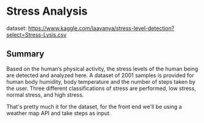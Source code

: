# Stress Analysis

dataset: https://www.kaggle.com/laavanya/stress-level-detection?select=Stress-Lysis.csv

## Summary 

Based on the human’s physical activity, the stress levels of the human being are detected and analyzed here. A dataset of 2001 samples is provided for human body humidity, body temperature and the number of steps taken by the user. Three different classifications of stress are performed, low stress, normal stress, and high stress.



That's pretty much it for the dataset, for the front end we'll be using a weather map API and take steps as input.
